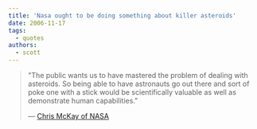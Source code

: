 ```yaml
---
title: 'Nasa ought to be doing something about killer asteroids'
date: 2006-11-17
tags:
  - quotes
authors:
  - scott
---
```


> "The public wants us to have mastered the problem of dealing with asteroids. So being able to have astronauts go out there and sort of poke one with a stick would be scientifically valuable as well as demonstrate human capabilities."
>
> — [Chris McKay of NASA](http://www.guardian.co.uk/science/story/0,,1950258,00.html)
